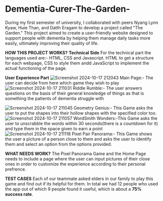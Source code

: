 # Dementia-Curer-The-Garden-
During my first semester of university, I collaborated with peers Nyang Lynn Kyaw, Huie Than, and Datth Eragam to develop a project called "The Garden." This project aimed to create a user-friendly website designed to support people with dementia by helping them manage daily tasks more easily, ultimately improving their quality of life.

**HOW THIS PROJECT WORKS?**
**Technical Side**
 For the technical part the languages used are:- HTML, CSS and Javascript. HTML to get a structure for each webpage, CSS to style them andd JavaScript to implement the actual functioning of the page.

 **User Experience Part** 
![Screenshot 2024-10-17 212043](https://github.com/user-attachments/assets/3fe0ee6f-1030-41ec-9329-78d31bda4b48)
Main Page:- The user can decide from here which game they wish to play
![Screenshot 2024-10-17 211031](https://github.com/user-attachments/assets/2e08ee0f-44ab-4682-b814-637971f939a9)
Riddle Rumble:- The user answers questions on the basis of their general knowledge of things as that is something the patients of dementia struggle with

![Screenshot 2024-10-17 211045](https://github.com/user-attachments/assets/5af7e11c-c591-45c7-a10e-f5b103d3e2ff)
Geometry Genius:- This Game asks the user to put the shapes into their hollow shapes with the specified color too.
![Screenshot 2024-10-17 211057](https://github.com/user-attachments/assets/950d50ed-b751-4744-8e46-b8bf8871ef50)
WordSmith Wonders:-This Game asks the user to unscrabble the words within 30 seconds(there is a countdown for it) and type them in the space given to earn a point
![Screenshot 2024-10-17 211118](https://github.com/user-attachments/assets/1a6442ce-9b0d-4f79-a5c8-1a54fc615c8e)
Pixel Pair Panorama:- This Game shows the user a picture of a person close to them and asks the user to identify them and select an option from the options provided.

**WHAT NEEDS WORK?**
The Pixel Panorama Game and the Home Page needs to include a page where the user can input pictures of their close ones in order to customize the experience according to their personal prefrence.

**TEST CASES**
Each of our teammate asked elders in our family to play this game and find out if its helpful for them. In total we had 12 people who used the app out of which 9 people found it useful, which is about a **75% success rate**. 
